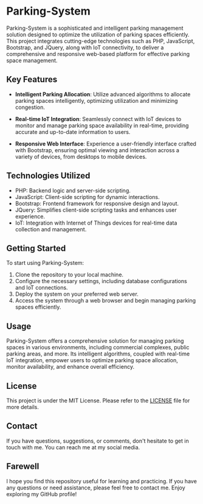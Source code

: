 # Parking-System

Parking-System is a sophisticated and intelligent parking management solution designed to optimize the utilization of parking spaces efficiently. This project integrates cutting-edge technologies such as PHP, JavaScript, Bootstrap, and JQuery, along with IoT connectivity, to deliver a comprehensive and responsive web-based platform for effective parking space management.

## Key Features

- **Intelligent Parking Allocation**: Utilize advanced algorithms to allocate parking spaces intelligently, optimizing utilization and minimizing congestion.

- **Real-time IoT Integration**: Seamlessly connect with IoT devices to monitor and manage parking space availability in real-time, providing accurate and up-to-date information to users.

- **Responsive Web Interface**: Experience a user-friendly interface crafted with Bootstrap, ensuring optimal viewing and interaction across a variety of devices, from desktops to mobile devices.

## Technologies Utilized

- PHP: Backend logic and server-side scripting.
- JavaScript: Client-side scripting for dynamic interactions.
- Bootstrap: Frontend framework for responsive design and layout.
- JQuery: Simplifies client-side scripting tasks and enhances user experience.
- IoT: Integration with Internet of Things devices for real-time data collection and management.

## Getting Started

To start using Parking-System:

1. Clone the repository to your local machine.
2. Configure the necessary settings, including database configurations and IoT connections.
3. Deploy the system on your preferred web server.
4. Access the system through a web browser and begin managing parking spaces efficiently.

## Usage

Parking-System offers a comprehensive solution for managing parking spaces in various environments, including commercial complexes, public parking areas, and more. Its intelligent algorithms, coupled with real-time IoT integration, empower users to optimize parking space allocation, monitor availability, and enhance overall efficiency.

## License

This project is under the MIT License. Please refer to the [LICENSE](LICENSE) file for more details.

## Contact

If you have questions, suggestions, or comments, don't hesitate to get in touch with me. You can reach me at my social media.

## Farewell

I hope you find this repository useful for learning and practicing. If you have any questions or need assistance, please feel free to contact me. Enjoy exploring my GitHub profile!